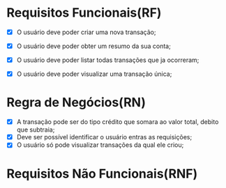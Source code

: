 # Requisitos Funcionais(RF)

- [x] O usuário deve poder criar uma nova transação;
- [x] O usuário deve poder obter um resumo da sua conta;
- [x] O usuário deve poder listar todas transações que ja ocorreram;
- [x] O usuário deve poder visualizar uma transação única;


# Regra de Negócios(RN)

- [x] A transação pode ser do tipo crédito que somara ao valor total, debito que subtraia;
- [x] Deve ser possível identificar o usuário entras as requisições; 
- [x] O usuário só pode visualizar transações da qual ele criou;

# Requisitos Não Funcionais(RNF)

